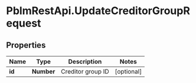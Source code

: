 # PblmRestApi.UpdateCreditorGroupRequest

## Properties
Name | Type | Description | Notes
------------ | ------------- | ------------- | -------------
**id** | **Number** | Creditor group ID | [optional] 
